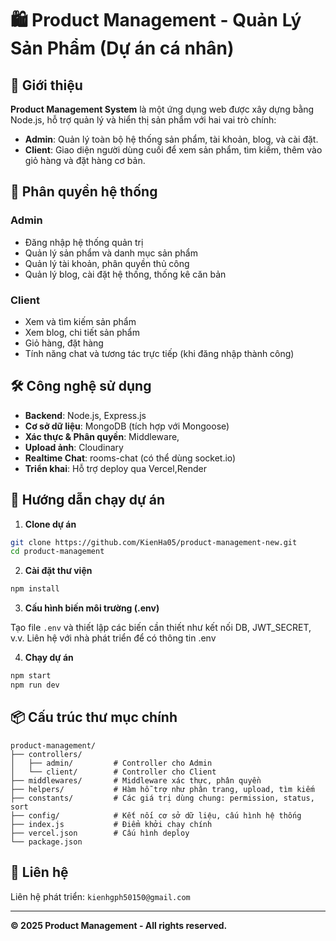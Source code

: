 
# 🛍️ Product Management - Quản Lý Sản Phẩm (Dự án cá nhân)

## 📌 Giới thiệu
**Product Management System** là một ứng dụng web được xây dựng bằng Node.js, hỗ trợ quản lý và hiển thị sản phẩm với hai vai trò chính:
- **Admin**: Quản lý toàn bộ hệ thống sản phẩm, tài khoản, blog, và cài đặt.
- **Client**: Giao diện người dùng cuối để xem sản phẩm, tìm kiếm, thêm vào giỏ hàng và đặt hàng cơ bản.

## 🔑 Phân quyền hệ thống
### Admin
- Đăng nhập hệ thống quản trị
- Quản lý sản phẩm và danh mục sản phẩm
- Quản lý tài khoản, phân quyền thủ công
- Quản lý blog, cài đặt hệ thống, thống kê căn bản

### Client
- Xem và tìm kiếm sản phẩm
- Xem blog, chi tiết sản phẩm
- Giỏ hàng, đặt hàng
- Tính năng chat và tương tác trực tiếp (khi đăng nhập thành công)

## 🛠️ Công nghệ sử dụng
- **Backend**: Node.js, Express.js
- **Cơ sở dữ liệu**: MongoDB (tích hợp với Mongoose)
- **Xác thực & Phân quyền**: Middleware,
- **Upload ảnh**: Cloudinary
- **Realtime Chat**: rooms-chat (có thể dùng socket.io)
- **Triển khai**: Hỗ trợ deploy qua Vercel,Render

## 🚀 Hướng dẫn chạy dự án
1. **Clone dự án**
```bash
git clone https://github.com/KienHa05/product-management-new.git
cd product-management
```

2. **Cài đặt thư viện**
```bash
npm install
```

3. **Cấu hình biến môi trường (.env)**

Tạo file `.env` và thiết lập các biến cần thiết như kết nối DB, JWT_SECRET, v.v. Liên hệ với nhà phát triển để có thông tin .env

4. **Chạy dự án**
```bash
npm start
npm run dev
```

## 📦 Cấu trúc thư mục chính
```
product-management/
├── controllers/
│   ├── admin/         # Controller cho Admin
│   └── client/        # Controller cho Client
├── middlewares/       # Middleware xác thực, phân quyền
├── helpers/           # Hàm hỗ trợ như phân trang, upload, tìm kiếm
├── constants/         # Các giá trị dùng chung: permission, status, sort
├── config/            # Kết nối cơ sở dữ liệu, cấu hình hệ thống
├── index.js           # Điểm khởi chạy chính
├── vercel.json        # Cấu hình deploy
└── package.json
```

## 📧 Liên hệ
Liên hệ phát triển: `kienhgph50150@gmail.com`

---
**© 2025 Product Management - All rights reserved.**
